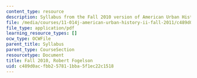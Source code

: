 ```yaml
---
content_type: resource
description: Syllabus from the Fall 2010 version of American Urban History II.
file: /media/courses/11-014j-american-urban-history-ii-fall-2011/c489d0acfbb257811bba5f1ec22c1518_MIT11_014JF11_syllf10.pdf
file_type: application/pdf
learning_resource_types: []
ocw_type: OCWFile
parent_title: Syllabus
parent_type: CourseSection
resourcetype: Document
title: Fall 2010, Robert Fogelson
uid: c489d0ac-fbb2-5781-1bba-5f1ec22c1518
---
```

